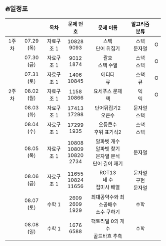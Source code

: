 ## 🔥일정표

|||목차|문제 번호|문제 이름|알고리즘 분류||
|:---:|:---:|:---:|:---:|:---:|:---:|:---:|
|1주차|07.29 (목)|자료구조 1|10828<br>9093|스택<br>단어 뒤집기|스택<br>문자열|O|
||07.30 (금)|자료구조 1|9012<br>1874|괄호<br>스택 수열|스택<br>스택|O|
||07.31 (토)|자료구조 1|1406<br>10845|에디터<br>큐|스택<br>큐|O|
|2주차|08.02 (월)|자료구조 1|1158<br>10866|요세푸스 문제<br>덱|덱<br>덱|O|
||08.03 (화)|자료구조 1|17413<br>17298|단어뒤집기2<br>오큰수|문자열<br>스택||
||08.04 (수)|자료구조 1|17299<br>1935|오등큰수<br>후위 표기식2|스택<br>스택||
||08.05 (목)|자료구조 1|10808<br>10809<br>10820<br>2734|알파벳 개수<br>알파벳 찾기<br>문자열 분석<br>단어 길이 재기|문자열||
||08.06 (금)|자료구조 1|11655<br>10824<br>11656|ROT13<br>네 수<br>접미사 배열|문자열<br>구현<br>문자열||
||08.07 (토)|수학 1|2609<br>2609<br>1929|최대공약수와 최소공배수<br>소수 구하기|수학||
||08.08 (일)|수학 1|1676<br>6588|팩토리얼 0의 개수<br>골드바흐 추측|수학||
